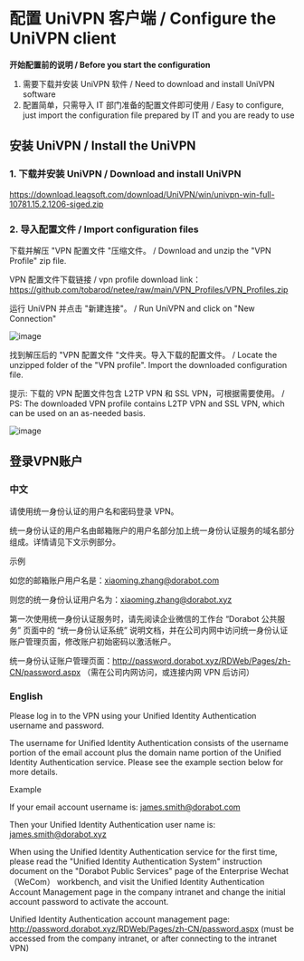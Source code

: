 # **配置 UniVPN 客户端 / Configure the UniVPN client**
**开始配置前的说明 / Before you start the configuration**
1. 需要下载并安装 UniVPN 软件 / Need to download and install UniVPN software
2. 配置简单，只需导入 IT 部门准备的配置文件即可使用 / Easy to configure, just import the configuration file prepared by IT and you are ready to use

## 安装 UniVPN / Install the UniVPN
### 1. 下载并安装 UniVPN / Download and install UniVPN

https://download.leagsoft.com/download/UniVPN/win/univpn-win-full-10781.15.2.1206-siged.zip

### 2. 导入配置文件 / Import configuration files

下载并解压 "VPN 配置文件 "压缩文件。 / Download and unzip the "VPN Profile" zip file. 

VPN 配置文件下载链接 / vpn profile download link：https://github.com/tobarod/netee/raw/main/VPN_Profiles/VPN_Profiles.zip

运行 UniVPN 并点击 "新建连接"。 / Run UniVPN and click on "New Connection"

![image](https://github.com/tobarod/netee/assets/84069016/70c7efcb-bbaf-4318-acc9-4d15921f331b)

找到解压后的 "VPN 配置文件 "文件夹。导入下载的配置文件。 / Locate the unzipped folder of the "VPN profile". Import the downloaded configuration file.

提示: 下载的 VPN 配置文件包含 L2TP VPN 和 SSL VPN，可根据需要使用。 / PS: The downloaded VPN profile contains L2TP VPN and SSL VPN, which can be used on an as-needed basis.

![image](https://github.com/tobarod/netee/assets/84069016/48039472-d039-4796-bd84-b9ab546ac000)

## 登录VPN账户
### 中文
请使用统一身份认证的用户名和密码登录 VPN。 

统一身份认证的用户名由邮箱账户的用户名部分加上统一身份认证服务的域名部分组成。详情请见下文示例部分。

示例

如您的邮箱账户用户名是：xiaoming.zhang@dorabot.com

则您的统一身份认证用户名为：xiaoming.zhang@dorabot.xyz

第一次使用统一身份认证服务时，请先阅读企业微信的工作台 “Dorabot 公共服务” 页面中的 “统一身份认证系统” 说明文档，并在公司内网中访问统一身份认证账户管理页面，修改账户初始密码以激活帐户。

统一身份认证账户管理页面：http://password.dorabot.xyz/RDWeb/Pages/zh-CN/password.aspx （需在公司内网访问，或连接内网 VPN 后访问）


### English
Please log in to the VPN using your Unified Identity Authentication username and password.

The username for Unified Identity Authentication consists of the username portion of the email account plus the domain name portion of the Unified Identity Authentication service. Please see the example section below for more details. 

Example

If your email account username is: james.smith@dorabot.com

Then your Unified Identity Authentication user name is: james.smith@dorabot.xyz

When using the Unified Identity Authentication service for the first time, please read the "Unified Identity Authentication System" instruction document on the "Dorabot Public Services" page of the Enterprise Wechat （WeCom） workbench, and visit the Unified Identity Authentication Account Management page in the company intranet and change the initial account password to activate the account. 

Unified Identity Authentication account management page: http://password.dorabot.xyz/RDWeb/Pages/zh-CN/password.aspx (must be accessed from the company intranet, or after connecting to the intranet VPN)
